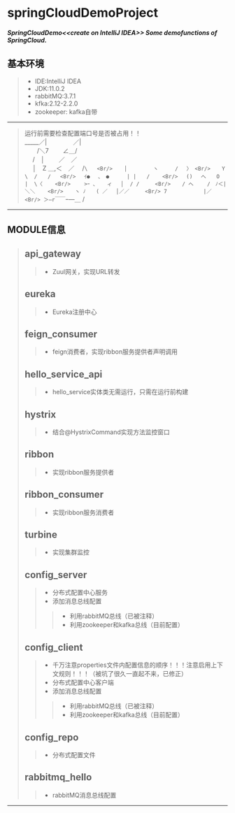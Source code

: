 springCloudDemoProject
=============================================
##### SpringCloudDemo&lt;&lt;create on IntelliJ IDEA>> Some demofunctions of SpringCloud.
## 基本环境
>* IDE:IntelliJ IDEA
>* JDK:11.0.2
>* rabbitMQ:3.7.1
>* kfka:2.12-2.2.0
>* zookeeper: kafka自带
---------------------------------------------
>运行前需要检查配置端口号是否被占用！！<Br/>
>_____／|　　　　 ／|        <Br/>
>　　/＼7　　   ∠＿/        <Br/>
>　 /　│　　 ／　／          <Br/>
>　 │　Z ＿,＜　／　    /`\   <Br/>
>　 │　　　　　ヽ　　  /　 〉 <Br/>
>　 Y            \  /　　/   <Br/>
>　ｲ●　 ､　●　    | |　　/    <Br/>
>　()　 へ　　O 　|  \〈    <Br/>
>　　>ｰ ､ 　 ィ　 │  / /     <Br/>
>　 / へ　　 /　ﾉ＜| ＼＼    <Br/>
>　 ヽ ﾉ　　( ／　 │／／     <Br/>
>   7　　　　　　　|／       <Br/>
>   ＞―r￣￣`ｰ―＿ /         <Br/>
----------------------------------------------
MODULE信息
---------------------------------------------
>## api_gateway 
>>* Zuul网关，实现URL转发
>
>## eureka
>>* Eureka注册中心
>
>## feign_consumer 
>>* feign消费者，实现ribbon服务提供者声明调用
>
>## hello_service_api
>>* hello_service实体类无需运行，只需在运行前构建
>
>## hystrix 
>>* 结合@HystrixCommand实现方法监控窗口
>
>## ribbon 
>>* 实现ribbon服务提供者
>
>## ribbon_consumer
>>* 实现ribbon服务消费者
>
>## turbine
>>* 实现集群监控
>
>## config_server
>>* 分布式配置中心服务
>>* 添加消息总线配置
>>>* 利用rabbitMQ总线（已被注释）
>>>* 利用zookeeper和kafka总线（目前配置）
>
>## config_client
>>* 千万注意properties文件内配置信息的顺序！！！注意启用上下文规则！！！（被坑了很久一直起不来，已修正）
>>* 分布式配置中心客户端
>>* 添加消息总线配置
>>>* 利用rabbitMQ总线（已被注释）
>>>* 利用zookeeper和kafka总线（目前配置）
>
>## config_repo
>>* 分布式配置文件
>
>## rabbitmq_hello
>>* rabbitMQ消息总线配置
-------------------------------------------------------
